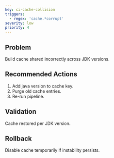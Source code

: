 ```yaml
---
key: ci-cache-collision
triggers:
  - regex: 'cache.*corrupt'
severity: low
priority: 4
---
```

## Problem
Build cache shared incorrectly across JDK versions.
## Recommended Actions
1. Add java version to cache key.
2. Purge old cache entries.
3. Re-run pipeline.
## Validation
Cache restored per JDK version.
## Rollback
Disable cache temporarily if instability persists.
